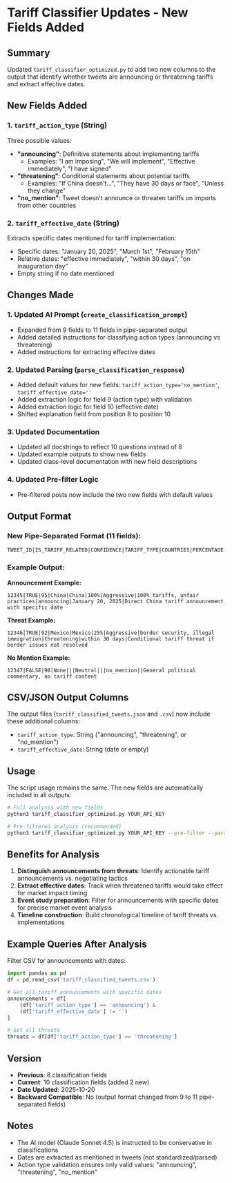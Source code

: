 # Tariff Classifier Updates - New Fields Added

## Summary
Updated `tariff_classifier_optimized.py` to add two new columns to the output that identify whether tweets are announcing or threatening tariffs and extract effective dates.

## New Fields Added

### 1. `tariff_action_type` (String)
Three possible values:
- **"announcing"**: Definitive statements about implementing tariffs
  - Examples: "I am imposing", "We will implement", "Effective immediately", "I have signed"
- **"threatening"**: Conditional statements about potential tariffs  
  - Examples: "If China doesn't...", "They have 30 days or face", "Unless they change"
- **"no_mention"**: Tweet doesn't announce or threaten tariffs on imports from other countries

### 2. `tariff_effective_date` (String)
Extracts specific dates mentioned for tariff implementation:
- Specific dates: "January 20, 2025", "March 1st", "February 15th"
- Relative dates: "effective immediately", "within 30 days", "on inauguration day"
- Empty string if no date mentioned

## Changes Made

### 1. Updated AI Prompt (`create_classification_prompt`)
- Expanded from 9 fields to 11 fields in pipe-separated output
- Added detailed instructions for classifying action types (announcing vs threatening)
- Added instructions for extracting effective dates

### 2. Updated Parsing (`parse_classification_response`)
- Added default values for new fields: `tariff_action_type='no_mention'`, `tariff_effective_date=''`
- Added extraction logic for field 9 (action type) with validation
- Added extraction logic for field 10 (effective date)
- Shifted explanation field from position 8 to position 10

### 3. Updated Documentation
- Updated all docstrings to reflect 10 questions instead of 8
- Updated example outputs to show new fields
- Updated class-level documentation with new field descriptions

### 4. Updated Pre-filter Logic
- Pre-filtered posts now include the two new fields with default values

## Output Format

### New Pipe-Separated Format (11 fields):
```
TWEET_ID|IS_TARIFF_RELATED|CONFIDENCE|TARIFF_TYPE|COUNTRIES|PERCENTAGE|SENTIMENT|KEY_PHRASES|TARIFF_ACTION_TYPE|EFFECTIVE_DATE|EXPLANATION
```

### Example Output:
**Announcement Example:**
```
12345|TRUE|95|China|China|100%|Aggressive|100% tariffs, unfair practices|announcing|January 20, 2025|Direct China tariff announcement with specific date
```

**Threat Example:**
```
12346|TRUE|92|Mexico|Mexico|25%|Aggressive|border security, illegal immigration|threatening|within 30 days|Conditional tariff threat if border issues not resolved
```

**No Mention Example:**
```
12347|FALSE|98|None|||Neutral|||no_mention||General political commentary, no tariff content
```

## CSV/JSON Output Columns

The output files (`tariff_classified_tweets.json` and `.csv`) now include these additional columns:
- `tariff_action_type`: String ("announcing", "threatening", or "no_mention")
- `tariff_effective_date`: String (date or empty)

## Usage

The script usage remains the same. The new fields are automatically included in all outputs:

```bash
# Full analysis with new fields
python3 tariff_classifier_optimized.py YOUR_API_KEY

# Pre-filtered analysis (recommended)
python3 tariff_classifier_optimized.py YOUR_API_KEY --pre-filter --parallel
```

## Benefits for Analysis

1. **Distinguish announcements from threats**: Identify actionable tariff announcements vs. negotiating tactics
2. **Extract effective dates**: Track when threatened tariffs would take effect for market impact timing
3. **Event study preparation**: Filter for announcements with specific dates for precise market event analysis
4. **Timeline construction**: Build chronological timeline of tariff threats vs. implementations

## Example Queries After Analysis

Filter CSV for announcements with dates:
```python
import pandas as pd
df = pd.read_csv('tariff_classified_tweets.csv')

# Get all tariff announcements with specific dates
announcements = df[
    (df['tariff_action_type'] == 'announcing') & 
    (df['tariff_effective_date'] != '')
]

# Get all threats
threats = df[df['tariff_action_type'] == 'threatening']
```

## Version
- **Previous**: 8 classification fields
- **Current**: 10 classification fields (added 2 new)
- **Date Updated**: 2025-10-20
- **Backward Compatible**: No (output format changed from 9 to 11 pipe-separated fields)

## Notes
- The AI model (Claude Sonnet 4.5) is instructed to be conservative in classifications
- Dates are extracted as mentioned in tweets (not standardized/parsed)
- Action type validation ensures only valid values: "announcing", "threatening", "no_mention"



